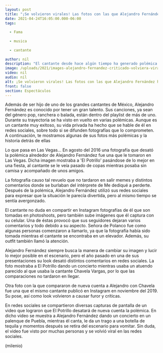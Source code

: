 ```yaml
---
layout: post
title: "¡Se volvieron virales! Las fotos con las que Alejandro Fernández ha causado polémica"
date: 2021-04-24T16:05:00.000-06:00
tags:
  
  - Fama
  
  - musica
  
  - cantante
  
author: nil
description: "El cantante desde hace algún tiempo ha generado polémica en redes sociales por las fotos que ha compartido en Instagram. "
image: /uploads/2021/images-alejandro-fernandez-criticado-volviera-viral_54_288_691_430.jpg
video: nil
audio: nil
alt: ¡Se volvieron virales! Las fotos con las que Alejandro Fernández ha causado polémica
front: false
section: Espectáculos
---
```


Además de ser hijo de uno de los grandes cantantes de México, Alejandro Fernández es conocido por tener un gran talento. Sus canciones, ya sean del género pop, ranchera o balada, están dentro del playlist de más de uno.  Durante su trayectoria se ha visto en vuelto en varias polémicas.  Aunque es un cantante muy exitoso, su vida privada ha hecho que se hable de él en redes sociales, sobre todo si se difunden fotografías que lo comprometen. A continuación, te mostramos algunas de sus fotos más polémicas y la historia detrás de ellas 

Lo que pasa en Las Vegas... En agosto del 2016 una fotografía que desató la polémica alrededor de Alejandro Fernández fue una que le tomaron en Las Vegas. Dicha imagen mostraba a 'El Potrillo' pasándose de lo mejor en una fiesta, al cantante se le veía pasado de copas mientras posaba sin camisa y acompañado de unos amigos. 

La fotografía causo tal revuelo que no tardaron en salir memes y distintos comentarios donde se burlaban del intérprete de Me dediqué a perderte. Después de la polémica, Alejandro Fernández utilizó sus redes sociales para expresar que la situación le parecía divertida, pero al mismo tiempo se sentía avergonzado. 

El cantante no duda en compartir en Instagram fotografías de él que son tomadas en photoshoots, pero también sube imágenes que él captura con su celular. Una de éstas provocó que sus seguidores dejaran varios comentarios y todo debido a su aspecto. Señora de Polanco fue como algunas personas comenzaron a llamarlo, ya que la fotografía había sido tomada mientras el cantante se encontraba en un elevador. Además, su outfit también llamó la atención. 

Alejandro Fernández siempre busca la manera de cambiar su imagen y lucir lo mejor posible en el escenario, pero el año pasado en una de sus presentaciones su look desató distintos comentarios en redes sociales. La foto mostraba a El Potrillo dando un concierto mientras usaba un atuendo parecido al que usaba la cantante Chavela Vargas, por lo que las comparaciones no tardaron en llegar. 

Otra foto con la que compararon de nueva cuenta a Alejandro con Chavela fue una que el mismo cantante publicó en Instagram en noviembre del 2019. Su pose, así como look volvieron a causar furor y críticas. 

En redes sociales se compartieron diversas capturas de pantalla de un video que lograron que El Potrillo desatará de nueva cuenta la polémica. En dicho video se muestra a Alejandro Fernández dando un concierto en un palenque de Puebla, mientras él canta, le da un trago a una botella de tequila y momentos después se retira del escenario para vomitar. Sin duda, el video fue visto por muchas personas y se volvió viral en las redes sociales. 

(milenio)